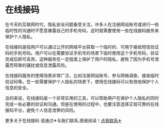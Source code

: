 # 在线接码

在今天的互联网时代，隐私安全问题备受关注。许多人在注册网站账号或进行一些临时性的沟通时不愿意暴露自己的手机号码，这时就需要使用一些在线接码服务来保护个人隐私。

在线接码是指用户可以通过公开的网络平台获取一个临时的、可用于接收短信验证码的手机号码。用户可以在需要验证手机号的场景下临时使用这个手机号码，验证完成后即可丢弃。这种服务在一定程度上保护了用户的隐私，避免了因为手机号泄露而导致的骚扰或信息泄露风险。

在线接码服务的使用场景非常广泛，比如注册网站账号、参与网络调查、接收临时验证码等。在一些需要保护个人隐私的场景下，使用在线接码可以有效地保护个人信息的安全。

总的来说，在线接码是一个非常实用的工具，可以帮助用户在保护个人隐私的同时完成一些必要的验证和沟通。但是在使用的过程中，也要注意选择正规可靠的在线接码平台，避免个人信息泄霁的风险。

更多关于在线接码 请通过✈与我们联系,感谢阅读！[点我联系✈](https://hk.G208.com)